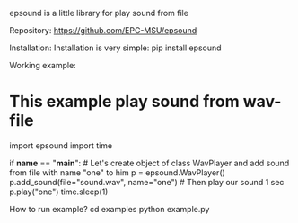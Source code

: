 epsound is a little library for play sound from file

Repository: https://github.com/EPC-MSU/epsound

Installation:
Installation is very simple:
pip install epsound

Working example:
# This example play sound from wav-file
import epsound
import time

if __name__ == "__main__":
    # Let's create object of class WavPlayer and add sound from file with name "one" to him
    p = epsound.WavPlayer()
    p.add_sound(file="sound.wav", name="one")
    # Then play our sound 1 sec
    p.play("one")
    time.sleep(1)



How to run example?
cd examples
python example.py
